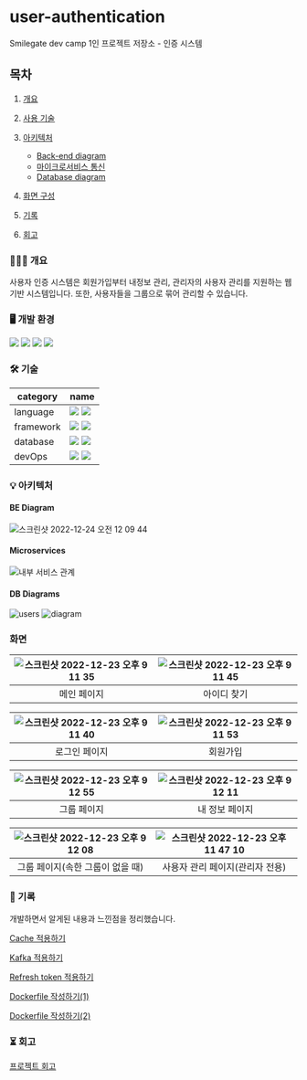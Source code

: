 # user-authentication
Smilegate dev camp 1인 프로젝트 저장소 - 인증 시스템

## 목차
1. [개요](#-개요)

2. [사용 기술](#-기술)

3. [아키텍처](#-아키텍처)
    - [Back-end diagram](#be-diagram)
    - [마이크로서비스 통신](#microservices)
    - [Database diagram](#db-diagrams)

4. [화면 구성](#화면)

5. [기록](#-기술)

6. [회고](#-회고)

### 👩🏻‍🔧 개요
사용자 인증 시스템은 회원가입부터 내정보 관리, 관리자의 사용자 관리를 지원하는 웹 기반 시스템입니다. 또한, 사용자들을 그룹으로 묶어 관리할 수 있습니다.

### 🖥️ 개발 환경
<img src="https://img.shields.io/badge/macOS-000000?style=flat&logo=macOS&logoColor=white">
<img src="https://img.shields.io/badge/GitHub-000000?style=flat&logo=GitHub&logoColor=white">
<img src="https://img.shields.io/badge/intellij-000000?style=flat&logo=intellij IDEA&logoColor=white">
<img src="https://img.shields.io/badge/WebStorm-000000?style=flat&logo=WebStorm&logoColor=white">

### 🛠 기술
| category  | name                                                                                                                                                                                            |
|-----------|-------------------------------------------------------------------------------------------------------------------------------------------------------------------------------------------------|
| language  | <img src="https://img.shields.io/badge/java 11-007396?style=flat&logo=java&logoColor=white"> <img src="https://img.shields.io/badge/javascript-F7DF1E?style=flat&logo=javascript&logoColor=black"> |
| framework | <img src="https://img.shields.io/badge/springboot 2.7.6-6DB33F?style=flat&logo=springboot&logoColor=white"> <img src="https://img.shields.io/badge/react-61DAFB?style=flat&logo=react&logoColor=black"> |
| database  | <img src="https://img.shields.io/badge/mysql 8.0-4479A1?style=flat&logo=mysql&logoColor=white"> <img src="https://img.shields.io/badge/redis-DC382D?style=flat&logo=redis&logoColor=white">                                                                                              |
| devOps    | <img src="https://img.shields.io/badge/docker-2496ED?style=flat&logo=docker&logoColor=white"> <img src="https://img.shields.io/badge/Apache Kafka-231F20?style=flat&logo=Apache Kafka&logoColor=white">                                                                                                                                                                         |

### 💡 아키텍처
#### BE Diagram
![스크린샷 2022-12-24 오전 12 09 44](https://user-images.githubusercontent.com/58351498/209357577-e9c983e3-64d2-4313-ac97-b5c09e290a2a.png)

#### Microservices
![내부 서비스 관계](https://user-images.githubusercontent.com/58351498/208632973-fd3fd046-9d73-44be-b2c8-fa20752fa8db.png)

#### DB Diagrams
![users](https://user-images.githubusercontent.com/58351498/208630845-87e4ac8e-e7eb-4157-8a58-1d1a4112db87.png)
![diagram](https://user-images.githubusercontent.com/58351498/208630856-d5966521-0287-4e8a-ae7a-1e90b095928d.png)

### 화면

| ![스크린샷 2022-12-23 오후 9 11 35](https://user-images.githubusercontent.com/58351498/209353236-f38f010f-8777-4409-a9d3-3309e553ac30.png) | ![스크린샷 2022-12-23 오후 9 11 45](https://user-images.githubusercontent.com/58351498/209353233-f1701eed-c2d6-40a1-be79-7b9b722470d6.png) |
|:--------------------------------------------------------------------------------------------------------------------------------------------:|:--------------------------------------------------------------------------------------------------------------------------------------------:|
 |                                                                                                     메인 페이지                                   |                                                                    아이디 찾기                                                                    |

|  ![스크린샷 2022-12-23 오후 9 11 40](https://user-images.githubusercontent.com/58351498/209353235-f4a1600b-856a-4bd8-a8a0-b6e0880137ff.png)  | ![스크린샷 2022-12-23 오후 9 11 53](https://user-images.githubusercontent.com/58351498/209353231-0d4e8eea-72e7-4445-9204-f1f3c3be1f5a.png) |
|:----------------------------------------------------------------------------------------------------------------------------------------------:|:--------------------------------------------------------------------------------------------------------------------------------------------:|
|                                                                    로그인 페이지                                                                     |                                                                     회원가입                                                                     |

|  ![스크린샷 2022-12-23 오후 9 12 55](https://user-images.githubusercontent.com/58351498/209353222-cfaba590-3ff9-4964-88c4-e1f321cef327.png)  |  ![스크린샷 2022-12-23 오후 9 12 11](https://user-images.githubusercontent.com/58351498/209353224-995b9167-5f81-4a2d-a4f6-7d4332763373.png)  |
|:----------------------------------------------------------------------------------------------------------------------------------------------:|:----------------------------------------------------------------------------------------------------------------------------------------------:|
|                                                                     그룹 페이지                                                                     | 내 정보 페이지                                                                                                                                     |

| ![스크린샷 2022-12-23 오후 9 12 08](https://user-images.githubusercontent.com/58351498/209353229-181fec35-45c6-42a0-badc-875a36d7a209.png) | ![스크린샷 2022-12-23 오후 11 47 10](https://user-images.githubusercontent.com/58351498/209354867-e5dc5d85-7988-4908-b77f-457ca68f453e.png) |
|:--------------------------------------------------------------------------------------------------------------------------------------------:|:---------------------------------------------------------------------------------------------------------------------------------------------:|
|                                                             그룹 페이지(속한 그룹이 없을 때)                                                              |                                                              사용자 관리 페이지(관리자 전용)                                                               |
### 📃 기록
개발하면서 알게된 내용과 느낀점을 정리했습니다.

[Cache 적용하기](https://velog.io/@mardi2020/Cache-%EC%A0%81%EC%9A%A9%ED%95%98%EA%B8%B0)

[Kafka 적용하기](https://velog.io/@mardi2020/kafka-%EC%A0%81%EC%9A%A9%ED%95%98%EA%B8%B0)

[Refresh token 적용하기](https://velog.io/@mardi2020/JWT-access-token-refresh-token)

[Dockerfile 작성하기(1)](https://velog.io/@mardi2020/Dockerfile-%EC%9E%91%EC%84%B1%ED%95%98%EA%B8%B0)

[Dockerfile 작성하기(2)](https://velog.io/@mardi2020/Docker-image-%ED%81%AC%EA%B8%B0-%EC%A4%84%EC%97%AC%EB%B3%B4%EA%B8%B0)


### ⏳ 회고
[프로젝트 회고](https://velog.io/@mardi2020/%ED%9A%8C%EA%B3%A0)